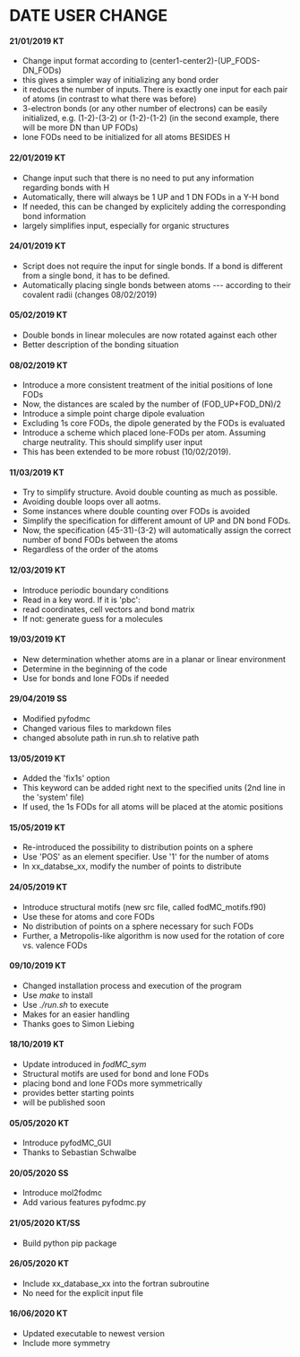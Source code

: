 # DATE USER CHANGE
#### 21/01/2019    KT
- Change input format according to (center1-center2)-(UP_FODS-DN_FODs)
- this gives a simpler way of initializing any bond order
- it reduces the number of inputs. There is exactly one input for each pair of atoms (in contrast to what there was before)
- 3-electron bonds (or any other number of electrons) can be easily initialized, e.g. (1-2)-(3-2) or (1-2)-(1-2)   (in the second example, there will be more DN than UP FODs)
- lone FODs need to be initialized for all atoms BESIDES H

#### 22/01/2019    KT
- Change input such that there is no need to put any information regarding bonds with H
- Automatically, there will always be 1 UP and 1 DN FODs in a Y-H bond
- If needed, this can be changed by explicitely adding the corresponding bond information
- largely simplifies input, especially for organic structures

#### 24/01/2019    KT
- Script does not require the input for single bonds. If a bond is different from a single bond, it has to be defined.
- Automatically placing single bonds between atoms --- according to their covalent radii (changes 08/02/2019)

#### 05/02/2019    KT
- Double bonds in linear molecules are now rotated against each other
- Better description of the bonding situation

#### 08/02/2019    KT
- Introduce a more consistent treatment of the initial positions of lone FODs
- Now, the distances are scaled by the number of (FOD_UP+FOD_DN)/2
- Introduce a simple point charge dipole evaluation
- Excluding 1s core FODs, the dipole generated by the FODs is evaluated
- Introduce a scheme which placed lone-FODs per atom. Assuming charge neutrality. This should simplify user input
- This has been extended to be more robust (10/02/2019).

#### 11/03/2019    KT 
- Try to simplify structure. Avoid double counting as much as possible.
- Avoiding double loops over all aotms.
- Some instances where double counting over FODs is avoided
- Simplify the specification for different amount of UP and DN bond FODs.
- Now, the specification (45-31)-(3-2) will automatically assign the correct number of bond FODs between the atoms
- Regardless of the order of the atoms

#### 12/03/2019    KT
- Introduce periodic boundary conditions
- Read in a key word. If it is 'pbc':
- read coordinates, cell vectors and bond matrix
- If not: generate guess for a molecules

#### 19/03/2019    KT 
- New determination whether atoms are in a planar or linear environment
- Determine in the beginning of the code
- Use for bonds and lone FODs if needed

#### 29/04/2019    SS 
- Modified pyfodmc
- Changed various files to markdown files 
- changed absolute path in run.sh to relative path 

#### 13/05/2019    KT
- Added the 'fix1s' option
- This keyword can be added right next to the specified units (2nd line in the 'system' file)
- If used, the 1s FODs for all atoms will be placed at the atomic positions

#### 15/05/2019     KT
- Re-introduced the possibility to distribution points on a sphere
- Use 'POS' as an element specifier. Use '1' for the number of atoms
- In xx_databse_xx, modify the number of points to distribute

#### 24/05/2019      KT
- Introduce structural motifs (new src file, called fodMC_motifs.f90)
- Use these for atoms and core FODs
- No distribution of points on a sphere necessary for such FODs
- Further, a Metropolis-like algorithm is now used for the rotation of core vs. valence FODs

#### 09/10/2019      KT
- Changed installation process and execution of the program
- Use *make* to install
- Use *./run.sh* to execute
- Makes for an easier handling
- Thanks goes to Simon Liebing

#### 18/10/2019      KT
- Update introduced in *fodMC_sym*
- Structural motifs are used for bond and lone FODs
- placing bond and lone FODs more symmetrically
- provides better starting points
- will be published soon

#### 05/05/2020       KT
- Introduce pyfodMC_GUI
- Thanks to Sebastian Schwalbe

#### 20/05/2020       SS   
- Introduce mol2fodmc   
- Add various features pyfodmc.py    

#### 21/05/2020       KT/SS    
- Build python pip package    

#### 26/05/2020       KT
- Include xx_database_xx into the fortran subroutine
- No need for the explicit input file

#### 16/06/2020      KT
- Updated executable to newest version
- Include more symmetry

